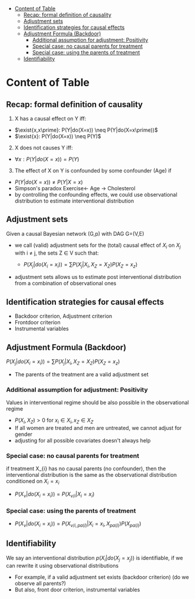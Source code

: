 - [Content of Table](#content-of-table)
  - [Recap: formal definition of causality](#recap-formal-definition-of-causality)
  - [Adjustment sets](#adjustment-sets)
  - [Identification strategies for causal effects](#identification-strategies-for-causal-effects)
  - [Adjustment Formula (Backdoor)](#adjustment-formula-backdoor)
    - [Additional assumption for adjustment: Positivity](#additional-assumption-for-adjustment-positivity)
    - [Special case: no causal parents for treatment](#special-case-no-causal-parents-for-treatment)
    - [Special case: using the parents of treatment](#special-case-using-the-parents-of-treatment)
  - [Identifiability](#identifiability)




# Content of Table
## Recap: formal definition of causality
1. X has a causal effect on Y iff:
- $\exist{x,x\prime}: P(Y|do(X=x)) \neq P(Y|do(X=x\prime))$
- $\exist{x}: P(Y|do(X=x)) \neq P(Y)$

2. X does not causes Y iff:
- $\forall{x}: P(Y|do(X=x)) = P(Y)$

3. The effect of X on Y is confounded by some confounder (Age) if 
- $P(Y|do(X=x)) \neq P(Y|X=x)$
- Simpson's paradox Exercise<- Age -> Cholesterol
- by controlling the confounding effects, we could use observational distribution to estimate interventional distribution

## Adjustment sets
Given a causal Bayesian network (G,p) with DAG G=(V,E)
- we call (valid) adjustment sets for the (total) causal effect of $X_i$ on $X_j$ with i $\neq$ j, the sets Z $\in$ V such that:
  - $P(X_{j}|do(X_{i} = x_{i})) = \sum{P(X_{j}|X_{i},X_{Z}= X_{Z})P(X_{Z}=x_{z})}$

-  adjustment sets allows us to estimate post interventional distribution from a combination of observational ones
  
## Identification strategies for causal effects
- Backdoor criterion, Adjustment criterion
- Frontdoor criterion
- Instrumental variables 


## Adjustment Formula (Backdoor)
$P(X_{j}|do(X_{i} = x_{i})) = \sum{P(X_{j}|X_{i},X_{Z}= X_{Z})P(X_{Z}=x_{z})}$

- The parents of the treatment are a valid adjustment set

### Additional assumption for adjustment: Positivity
Values in interventional regime should be also possible in the observational regime
- $P(X_{i}, X_{Z}) \gt 0$ for $x_{i} \in X_{i}, x_{Z} \in X_{Z}$
- If all women are treated and men are untreated, we cannot adjust for gender
- adjusting for all possible covariates doesn't always help

### Special case: no causal parents for treatment
if treatment X_{i} has no causal parents (no confounder), then the interventional distribution is the same as the observational distribution conditioned on $X_{i} = x_{i}$

- $P(X_{v}| do(X_{i} = x_{i})) = P(X_{v/i}| X_{i} = x_{i})$

### Special case: using the parents of treatment
- $P(X_{v}| do(X_{i} = x_{i})) = P(X_{v/i, pa(i)}| X_{i} = x_{i}, X_{pa(i)})P(X_{pa(i)})$

## Identifiability
We say an interventional distribution $p(X_{i}|do(X_{j}=x_{j}))$ is identifiable, if we can rewrite it using observational distributions

- For example, if a valid adjustment set exists (backdoor criterion) (do we observe all parents?)
- But also, front door criterion, instrumental variables

